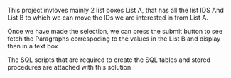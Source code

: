 This project invloves mainly 2 list boxes List A, that has all the list IDS 
And List B to which we can move the IDs we are interested in from List A.

Once we have made the selection, we can press the submit button to see fetch
the Paragraphs correspoding to the values in the List B and display then in a text box



The SQL scripts that are required to create the SQL tables and stored procedures are attached with this solution

